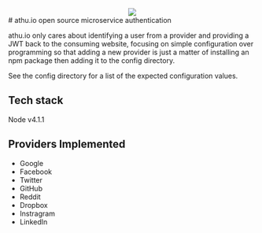 <div style="text-align:center"><img style="display:inline-block" src="https://raw.githubusercontent.com/sebringj/athu.io/master/public/logo.png"></div>
# athu.io
open source microservice authentication

athu.io only cares about identifying a user from a provider and providing a JWT back to the consuming website, focusing on simple configuration over programming so that adding a new provider is just a matter of
installing an npm package then adding it to the config directory.

See the config directory for a list of the expected configuration values.

## Tech stack
Node v4.1.1

## Providers Implemented

* Google
* Facebook
* Twitter
* GitHub
* Reddit
* Dropbox
* Instragram
* LinkedIn
